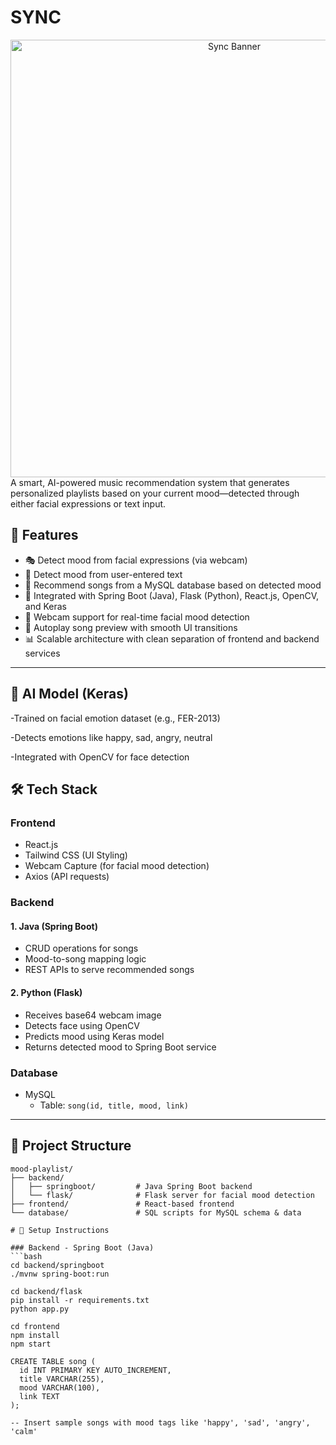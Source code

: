 # SYNC
<div align="center">
  <img src="https://sync-mb.vercel.app/assets/logo-dark.png" alt="Sync Banner" width="700">
</div>
A smart, AI-powered music recommendation system that generates personalized playlists based on your current mood—detected through either facial expressions or text input.

## 🌟 Features

- 🎭 Detect mood from facial expressions (via webcam)
- 💬 Detect mood from user-entered text
- 🎵 Recommend songs from a MySQL database based on detected mood
- 🚀 Integrated with Spring Boot (Java), Flask (Python), React.js, OpenCV, and Keras
- 📸 Webcam support for real-time facial mood detection
- 🎼 Autoplay song preview with smooth UI transitions
- 📊 Scalable architecture with clean separation of frontend and backend services

---

## 🤖 AI Model (Keras)
-Trained on facial emotion dataset (e.g., FER-2013)

-Detects emotions like happy, sad, angry, neutral

-Integrated with OpenCV for face detection



## 🛠️ Tech Stack

### Frontend
- React.js
- Tailwind CSS (UI Styling)
- Webcam Capture (for facial mood detection)
- Axios (API requests)

### Backend
#### 1. **Java (Spring Boot)**
- CRUD operations for songs
- Mood-to-song mapping logic
- REST APIs to serve recommended songs

#### 2. **Python (Flask)**
- Receives base64 webcam image
- Detects face using OpenCV
- Predicts mood using Keras model
- Returns detected mood to Spring Boot service

### Database
- MySQL
  - Table: `song(id, title, mood, link)`

---

## 📂 Project Structure

```plaintext
mood-playlist/
├── backend/
│   ├── springboot/         # Java Spring Boot backend
│   └── flask/              # Flask server for facial mood detection
├── frontend/               # React-based frontend
└── database/               # SQL scripts for MySQL schema & data

# 🚀 Setup Instructions

### Backend - Spring Boot (Java)
```bash
cd backend/springboot
./mvnw spring-boot:run

cd backend/flask
pip install -r requirements.txt
python app.py

cd frontend
npm install
npm start

CREATE TABLE song (
  id INT PRIMARY KEY AUTO_INCREMENT,
  title VARCHAR(255),
  mood VARCHAR(100),
  link TEXT
);

-- Insert sample songs with mood tags like 'happy', 'sad', 'angry', 'calm'


